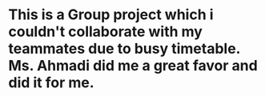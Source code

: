 # This is a Group project which i couldn't collaborate with my teammates due to busy timetable. Ms. Ahmadi did me a great favor and did it for me.